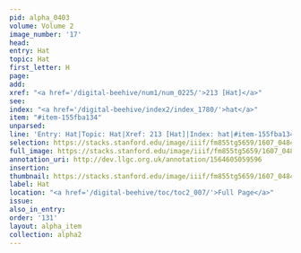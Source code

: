 ```yaml
---
pid: alpha_0403
volume: Volume 2
image_number: '17'
head:
entry: Hat
topic: Hat
first_letter: H
page:
add:
xref: "<a href='/digital-beehive/num1/num_0225/'>213 [Hat]</a>"
see:
index: "<a href='/digital-beehive/index2/index_1780/'>hat</a>"
item: "#item-155fba134"
unparsed:
line: 'Entry: Hat|Topic: Hat|Xref: 213 [Hat]|Index: hat|#item-155fba134'
selection: https://stacks.stanford.edu/image/iiif/fm855tg5659/1607_0484/357,1086,3077,375/full/0/default.jpg
full_image: https://stacks.stanford.edu/image/iiif/fm855tg5659/1607_0484/full/full/0/default.jpg
annotation_uri: http://dev.llgc.org.uk/annotation/1564605059596
insertion:
thumbnail: https://stacks.stanford.edu/image/iiif/fm855tg5659/1607_0484/357,1086,600,180/250,/0/default.jpg
label: Hat
location: "<a href='/digital-beehive/toc/toc2_007/'>Full Page</a>"
issue:
also_in_entry:
order: '131'
layout: alpha_item
collection: alpha2
---
```

